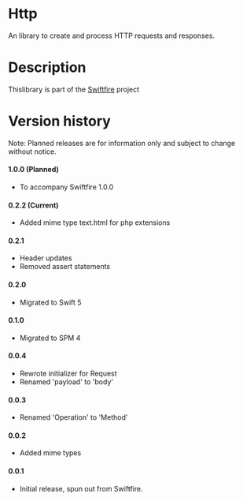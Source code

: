 # Http
An library to create and process HTTP requests and responses.

# Description
Thislibrary is part of the [Swiftfire](http://swiftfire.nl) project

# Version history

Note: Planned releases are for information only and subject to change without notice.

#### 1.0.0 (Planned)

- To accompany Swiftfire 1.0.0

#### 0.2.2 (Current)

- Added mime type text.html for php extensions

#### 0.2.1

- Header updates
- Removed assert statements

#### 0.2.0

- Migrated to Swift 5

#### 0.1.0

- Migrated to SPM 4

#### 0.0.4

- Rewrote initializer for Request
- Renamed 'payload' to 'body'

#### 0.0.3

- Renamed 'Operation' to 'Method'

#### 0.0.2

- Added mime types

#### 0.0.1

- Initial release, spun out from Swiftfire.

